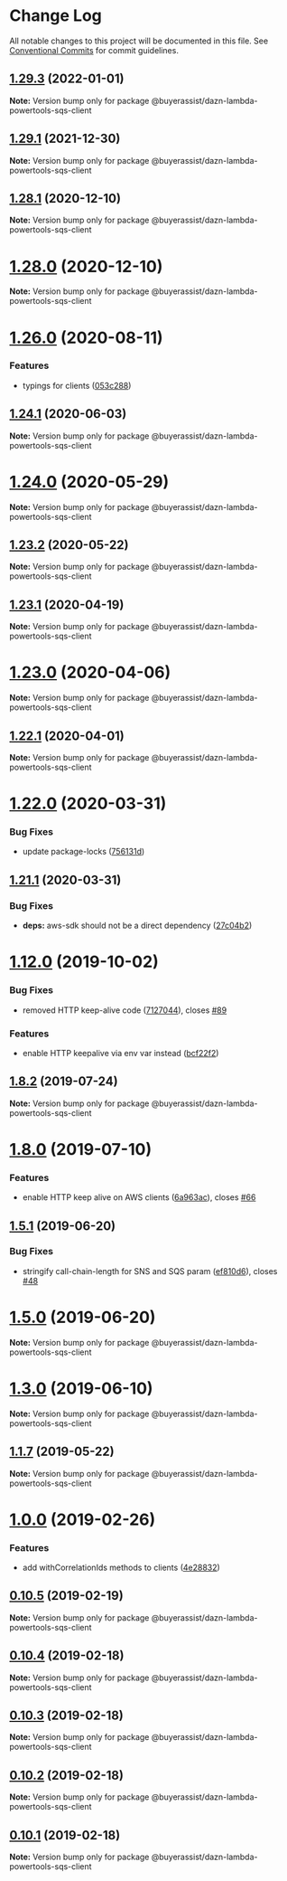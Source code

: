 # Change Log

All notable changes to this project will be documented in this file.
See [Conventional Commits](https://conventionalcommits.org) for commit guidelines.

## [1.29.3](https://github.com/buyerassist-io/dazn-lambda-powertools/compare/v1.29.2...v1.29.3) (2022-01-01)

**Note:** Version bump only for package @buyerassist/dazn-lambda-powertools-sqs-client





## [1.29.1](https://github.com/buyerassist-io/dazn-lambda-powertools/compare/v1.29.0...v1.29.1) (2021-12-30)

**Note:** Version bump only for package @buyerassist/dazn-lambda-powertools-sqs-client





## [1.28.1](https://github.com/getndazn/dazn-lambda-powertools/compare/v1.28.0...v1.28.1) (2020-12-10)

**Note:** Version bump only for package @buyerassist/dazn-lambda-powertools-sqs-client

# [1.28.0](https://github.com/getndazn/dazn-lambda-powertools/compare/v1.27.0...v1.28.0) (2020-12-10)

**Note:** Version bump only for package @buyerassist/dazn-lambda-powertools-sqs-client

# [1.26.0](https://github.com/getndazn/dazn-lambda-powertools/compare/v1.25.0...v1.26.0) (2020-08-11)

### Features

- typings for clients ([053c288](https://github.com/getndazn/dazn-lambda-powertools/commit/053c288a69337ad4d537dd115af79b092791e440))

## [1.24.1](https://github.com/getndazn/dazn-lambda-powertools/compare/v1.24.0...v1.24.1) (2020-06-03)

**Note:** Version bump only for package @buyerassist/dazn-lambda-powertools-sqs-client

# [1.24.0](https://github.com/getndazn/dazn-lambda-powertools/compare/v1.23.2...v1.24.0) (2020-05-29)

**Note:** Version bump only for package @buyerassist/dazn-lambda-powertools-sqs-client

## [1.23.2](https://github.com/getndazn/dazn-lambda-powertools/compare/v1.23.1...v1.23.2) (2020-05-22)

**Note:** Version bump only for package @buyerassist/dazn-lambda-powertools-sqs-client

## [1.23.1](https://github.com/getndazn/dazn-lambda-powertools/compare/v1.23.0...v1.23.1) (2020-04-19)

**Note:** Version bump only for package @buyerassist/dazn-lambda-powertools-sqs-client

# [1.23.0](https://github.com/getndazn/dazn-lambda-powertools/compare/v1.22.1...v1.23.0) (2020-04-06)

**Note:** Version bump only for package @buyerassist/dazn-lambda-powertools-sqs-client

## [1.22.1](https://github.com/getndazn/dazn-lambda-powertools/compare/v1.22.0...v1.22.1) (2020-04-01)

**Note:** Version bump only for package @buyerassist/dazn-lambda-powertools-sqs-client

# [1.22.0](https://github.com/getndazn/dazn-lambda-powertools/compare/v1.21.1...v1.22.0) (2020-03-31)

### Bug Fixes

- update package-locks ([756131d](https://github.com/getndazn/dazn-lambda-powertools/commit/756131d))

## [1.21.1](https://github.com/getndazn/dazn-lambda-powertools/compare/v1.21.0...v1.21.1) (2020-03-31)

### Bug Fixes

- **deps:** aws-sdk should not be a direct dependency ([27c04b2](https://github.com/getndazn/dazn-lambda-powertools/commit/27c04b2))

# [1.12.0](https://github.com/getndazn/dazn-lambda-powertools/compare/v1.11.0...v1.12.0) (2019-10-02)

### Bug Fixes

- removed HTTP keep-alive code ([7127044](https://github.com/getndazn/dazn-lambda-powertools/commit/7127044)), closes [#89](https://github.com/getndazn/dazn-lambda-powertools/issues/89)

### Features

- enable HTTP keepalive via env var instead ([bcf22f2](https://github.com/getndazn/dazn-lambda-powertools/commit/bcf22f2))

## [1.8.2](https://github.com/getndazn/dazn-lambda-powertools/compare/v1.8.1...v1.8.2) (2019-07-24)

**Note:** Version bump only for package @buyerassist/dazn-lambda-powertools-sqs-client

# [1.8.0](https://github.com/getndazn/dazn-lambda-powertools/compare/v1.7.0...v1.8.0) (2019-07-10)

### Features

- enable HTTP keep alive on AWS clients ([6a963ac](https://github.com/getndazn/dazn-lambda-powertools/commit/6a963ac)), closes [#66](https://github.com/getndazn/dazn-lambda-powertools/issues/66)

## [1.5.1](https://github.com/getndazn/dazn-lambda-powertools/compare/v1.5.0...v1.5.1) (2019-06-20)

### Bug Fixes

- stringify call-chain-length for SNS and SQS param ([ef810d6](https://github.com/getndazn/dazn-lambda-powertools/commit/ef810d6)), closes [#48](https://github.com/getndazn/dazn-lambda-powertools/issues/48)

# [1.5.0](https://github.com/getndazn/dazn-lambda-powertools/compare/v1.4.2...v1.5.0) (2019-06-20)

**Note:** Version bump only for package @buyerassist/dazn-lambda-powertools-sqs-client

# [1.3.0](https://github.com/getndazn/dazn-lambda-powertools/compare/v1.2.0...v1.3.0) (2019-06-10)

**Note:** Version bump only for package @buyerassist/dazn-lambda-powertools-sqs-client

## [1.1.7](https://github.com/getndazn/dazn-lambda-powertools/compare/v1.1.6...v1.1.7) (2019-05-22)

**Note:** Version bump only for package @buyerassist/dazn-lambda-powertools-sqs-client

# [1.0.0](https://github.com/getndazn/dazn-lambda-powertools/compare/v0.10.7...v1.0.0) (2019-02-26)

### Features

- add withCorrelationIds methods to clients ([4e28832](https://github.com/getndazn/dazn-lambda-powertools/commit/4e28832))

## [0.10.5](https://github.com/getndazn/dazn-lambda-powertools/compare/v0.10.4...v0.10.5) (2019-02-19)

**Note:** Version bump only for package @buyerassist/dazn-lambda-powertools-sqs-client

## [0.10.4](https://github.com/getndazn/dazn-lambda-powertools/compare/v0.10.3...v0.10.4) (2019-02-18)

**Note:** Version bump only for package @buyerassist/dazn-lambda-powertools-sqs-client

## [0.10.3](https://github.com/getndazn/dazn-lambda-powertools/compare/v0.10.2...v0.10.3) (2019-02-18)

**Note:** Version bump only for package @buyerassist/dazn-lambda-powertools-sqs-client

## [0.10.2](https://github.com/getndazn/dazn-lambda-powertools/compare/v0.10.1...v0.10.2) (2019-02-18)

**Note:** Version bump only for package @buyerassist/dazn-lambda-powertools-sqs-client

## [0.10.1](https://github.com/getndazn/dazn-lambda-powertools/compare/v0.10.0...v0.10.1) (2019-02-18)

**Note:** Version bump only for package @buyerassist/dazn-lambda-powertools-sqs-client
